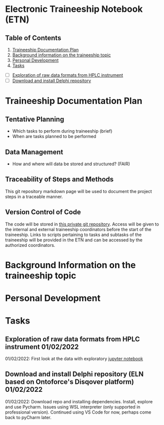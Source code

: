 # Electronic Traineeship Notebook (ETN)

## Table of Contents
1. [Traineeship Documentation Plan](#TDP)
2. [Background information on the traineeship topic](#background)
3. [Personal Development](#pers-dev)
4. [Tasks](#tasks)  
  - [ ] [Exploration of raw data formats from HPLC instrument](#task1)  
  - [ ] [Download and install Delphi repository](#task2)  

[//]: # (Intermediate Evaluation Traineeship)

[//]: # (Self Assessment at the End of Traineeship)

[//]: # (Reflection on International/Intercultural Aspects)
# Traineeship Documentation Plan <a name="TDP"></a>

## Tentative Planning
- Which tasks to perform during traineeship (brief)
- When are tasks planned to be performed

## Data Management
- How and where will data be stored and structured? (FAIR)

## Traceability of Steps and Methods
This git repository markdown page will be used to document the project steps in a traceable manner.

## Version Control of Code

The code will be stored in [this private git repository](https://github.com/TVR-AelinTX/traineeship). 
Access will be given to the internal and external traineeship coordinators before the start of the traineeship. 
Links to scripts pertaining to tasks and subtasks of the traineeship will be provided in the ETN and can be accessed by the authorized coordinators.

# Background Information on the traineeship topic <a name="background"></a>

# Personal Development <a name="pers-dev"></a>

# Tasks <a name="tasks"></a>
## Exploration of raw data formats from HPLC instrument 01/02/2022 <a name="task1"></a>
  01/02/2022: First look at the data with exploratory [jupyter notebook](https://github.com/TVR-AelinTX/traineeship/blob/main/data_exploration/HPLC/HPLC%20Data.ipynb)
  
## Download and install Delphi repository (ELN based on Ontoforce's Disqover platform) 01/02/2022 <a name="task2"></a>
  01/02/2022: 
  Download repo and installing dependencies.
  Install, explore and use Pycharm. Issues using WSL interpreter (only supported in professional version). 
  Continued using VS Code for now, perhaps come back to pyCharm later.
  

[//]: # (Intermediate Evaluation Traineeship)

[//]: # (Self Assessment at the End of Traineeship)

[//]: # (Reflection on International/Intercultural Aspects)
